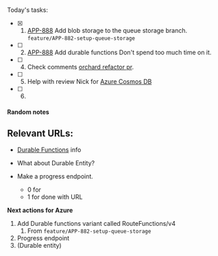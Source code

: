 Today's tasks:
- [x] 1. [APP-888](https://agxeed.atlassian.net/browse/APP-888) Add blob storage to the queue storage branch.
      `feature/APP-882-setup-queue-storage`
- [ ] 2. [APP-888](https://agxeed.atlassian.net/browse/APP-888) Add durable functions
      Don't spend too much time on it.
- [ ] 4. Check comments [orchard refactor pr](https://bitbucket.org/agxeed/agx_routing/pull-requests/430).
- [ ] 5. Help with review Nick for [Azure Cosmos DB](https://bitbucket.org/agxeed/agx_routing/pull-requests/426) 
- [ ] 6. 

#### Random notes
Relevant URLs:
- 
- [Durable Functions](https://learn.microsoft.com/en-us/azure/azure-functions/durable/durable-functions-overview?tabs=isolated-process%2Cnodejs-v3%2Cv1-model&pivots=csharp) info 


- What about Durable Entity?
- Make a progress endpoint.
    - 0 for 
    - 1 for done with URL

**Next actions for Azure**
1. Add Durable functions variant called RouteFunctions/v4
    1. From `feature/APP-882-setup-queue-storage`
2. Progress endpoint
3. (Durable entity)


